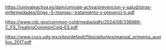 https://umivaleactiva.es/dam/umivale-activa/prevencion-y-salud/otras-enfermedades/Gripe.-S-ntomas--tratamiento-y-prevenci-n.pdf

https://www.cdc.gov/common-cold/media/pdfs/2024/08/336866-C_FS_TreatingCommonCold-ES.pdf

https://www.cucs.udg.mx/sites/default/files/adjuntos/manual_primeros_auxilios_2017.pdf


